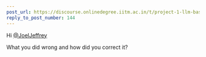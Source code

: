 ```yaml
---
post_url: https://discourse.onlinedegree.iitm.ac.in/t/project-1-llm-based-automation-agent-discussion-thread-tds-jan-2025/164277/197
reply_to_post_number: 144
---
```

Hi [@JoelJeffrey](/u/joeljeffrey)

What you did wrong and how did you correct it?
